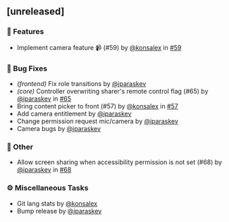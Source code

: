 ## [unreleased]

### 🚀 Features

- Implement camera feature 📹 (#59) by [@konsalex](https://github.com/konsalex) in [#59](https://github.com/gethopp/hopp/pull/59)

### 🐛 Bug Fixes

- _(frontend)_ Fix role transitions by [@iparaskev](https://github.com/iparaskev)
- _(core)_ Controller overwriting sharer's remote control flag (#65) by [@iparaskev](https://github.com/iparaskev) in [#65](https://github.com/gethopp/hopp/pull/65)
- Bring content picker to front (#57) by [@konsalex](https://github.com/konsalex) in [#57](https://github.com/gethopp/hopp/pull/57)
- Add camera entitlement by [@iparaskev](https://github.com/iparaskev)
- Change permission request mic/camera by [@iparaskev](https://github.com/iparaskev)
- Camera bugs by [@iparaskev](https://github.com/iparaskev)

### 💼 Other

- Allow screen sharing when accessibility permission is not set (#68) by [@iparaskev](https://github.com/iparaskev) in [#68](https://github.com/gethopp/hopp/pull/68)

### ⚙️ Miscellaneous Tasks

- Git lang stats by [@konsalex](https://github.com/konsalex)
- Bump release by [@iparaskev](https://github.com/iparaskev)
